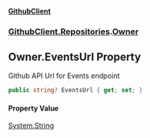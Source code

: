 #### [GithubClient](index 'index')
### [GithubClient.Repositories](GithubClient.Repositories 'GithubClient.Repositories').[Owner](GithubClient.Repositories.Owner 'GithubClient.Repositories.Owner')

## Owner.EventsUrl Property

Github API Url for Events endpoint

```csharp
public string? EventsUrl { get; set; }
```

#### Property Value
[System.String](https://docs.microsoft.com/en-us/dotnet/api/System.String 'System.String')